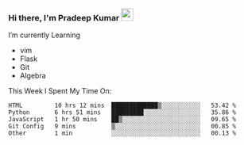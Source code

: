 ### Hi there, I'm Pradeep Kumar <img src="https://media.giphy.com/media/Yrfa3vPYjWDwlEfvHw/giphy.gif" width="25px">

I’m currently Learning
 - vim
 - Flask
 - Git
 - Algebra

This Week I Spent My Time On:
<!--START_SECTION:waka-->
```text
HTML         10 hrs 12 mins  █████████████▒░░░░░░░░░░░   53.42 % 
Python       6 hrs 51 mins   █████████░░░░░░░░░░░░░░░░   35.86 % 
JavaScript   1 hr 50 mins    ██▒░░░░░░░░░░░░░░░░░░░░░░   09.65 % 
Git Config   9 mins          ▒░░░░░░░░░░░░░░░░░░░░░░░░   00.85 % 
Other        1 min           ░░░░░░░░░░░░░░░░░░░░░░░░░   00.13 % 
```
<!--END_SECTION:waka-->

